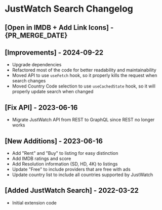 # JustWatch Search Changelog

## [Open in IMDB + Add Link Icons] - {PR_MERGE_DATE}

## [Improvements] - 2024-09-22

- Upgrade dependencies
- Refactored most of the code for better readability and maintainability
- Moved API to use `useFetch` hook, so it properly kills the request when search changes
- Moved Country Code selection to use `useCachedState` hook, so it will properly update search when changed

## [Fix API] - 2023-06-16

- Migrate JustWatch API from REST to GraphQL since REST no longer works

## [New Additions] - 2023-06-16

- Add "Rent" and "Buy" to listing for easy distinction
- Add IMDB ratings and score
- Add Resolution information (SD, HD, 4K) to listings
- Update "Free" to include providers that are free with ads
- Update country list to include all countries supported by JustWatch

## [Added JustWatch Search] - 2022-03-22

- Initial extension code
